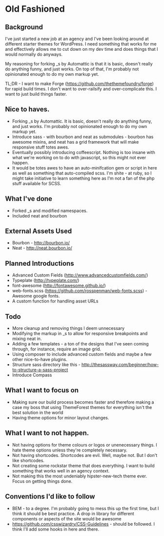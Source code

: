 Old Fashioned
===

Background
---
I've just started a new job at an agency and I've been looking around at different starter themes for WordPress. I need something that works for me and effectively allows me to cut down on my dev time and does things that I would normally do anyways.

My reasoning for forking _s by Automattic is that it is basic, doesn't really do anything funny, and just works. On top of that, I'm probably not opinionated enough to do my own markup yet. 

TL;DR - I want to make Forge (https://github.com/thethemefoundry/forge) for rapid build times. I don't want to over-railsify and over-complicate this. I  want to just build things faster.

Nice to haves.
---
- Forking _s by Automattic. It is basic, doesn't really do anything funny, and just works. I'm probably not opinionated enough to do my own markup yet.
- Introduce sass - with bourbon and neat as submodules - bourbon has awesome mixins, and neat has a grid framework that will make responsive stuff totes awes.
- Eventually possibly introducing coffeescript. Nothing is too insane with what we're working on to do with javascript, so this 
might not ever happen. 
- It would be totes awes to have an auto-minifcation gem or script in here as well as something that auto-compiled scss. I'm shite - at ruby, so I might take initiative to learn something here as I'm not a fan of the php stuff available for SCSS.

What I've done 
---
- Forked _s and modified namespaces.
- Included neat and bourbon

External Assets Used
---
- Bourbon - http://bourbon.io/
- Neat - http://neat.bourbon.io/

Planned Introductions
---
- Advanced Custom Fields (http://www.advancedcustomfields.com/)
- Typeplate (http://typeplate.com/)
- font-awesome (http://fontawesome.github.io/)
- web-fonts.scss (https://github.com/rosspenman/web-fonts.scss) - Awesome google fonts.
- A custom function for handling asset URLs

Todo
---
- More cleanup and removing things I deem unnecessary
- Modifying the markup in _s to allow for responsive breakpoints and mixing neat in.
- Adding a few templates - a ton of the designs that I've seen coming through, for instance, require an image grid. 
- Using composer to include advanced custom fields and maybe a few other nice-to-have plugins.
- Structure sass directory like this - http://thesassway.com/beginner/how-to-structure-a-sass-project
- Introduce Compass

What I want to focus on
---
- Making sure our build process becomes faster and therefore making a case my boss that using ThemeForest themes for everything 
isn't the best solution in the world
- Having theme options for minor layout changes.

What I want to not happen.
---
- Not having options for theme colours or logos or unenecessary things. I hate theme options unless they're completely necessary.
- Not having shortcodes. Shortcodes are evil. Well, maybe not. But I don't like shortcodes. 
- Not creating some rockstar theme that does everything. I want to build something that works well in an agency context.
- Not making this the most undeniably hipster-new-tech theme ever. Focus on getting things done. 

Conventions I'd like to follow
---
- BEM - to a degree. I'm probably going to mess this up the first time, but I think it should be best practice. A drop in library for different components or aspects of the site would be awesome
- https://github.com/csswizardry/CSS-Guidelines - should be followed. I think I'll add some hooks in here and there.